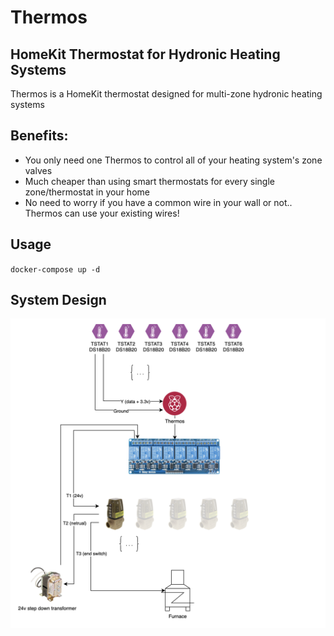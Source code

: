 # Thermos
## HomeKit Thermostat for Hydronic Heating Systems

Thermos is a HomeKit thermostat designed for multi-zone hydronic heating systems

## Benefits:
* You only need one Thermos to control all of your heating system's zone valves
* Much cheaper than using smart thermostats for every single zone/thermostat in your home
* No need to worry if you have a common wire in your wall or not.. Thermos can use your existing wires!

## Usage

`docker-compose up -d`

## System Design

![thermos architecture](images/thermos_architecture.png)

